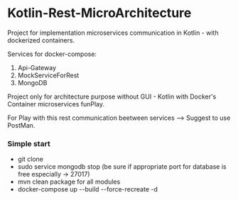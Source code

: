 # Kotlin-Rest-MicroArchitecture
Project for implementation microservices communication in Kotlin - with dockerized containers.

Services for docker-compose:
1) Api-Gateway
2) MockServiceForRest
3) MongoDB

Project only for architecture purpose without GUI - Kotlin with Docker's Container microservices funPlay.

For Play with this rest communication beetween services --> Suggest to use PostMan.


### Simple start

* git clone
* sudo service mongodb stop (be sure if appropriate port for database is free especially -> 27017)
* mvn clean package for all modules
* docker-compose up --build --force-recreate -d

